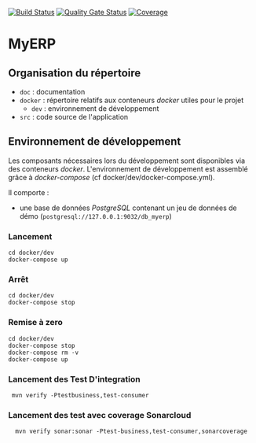 [![Build Status](https://travis-ci.org/KaiKrk/P9OC.svg?branch=master)](https://travis-ci.org/KaiKrk/P9OC)
[![Quality Gate Status](https://sonarcloud.io/api/project_badges/measure?project=KaiKrk_P9OC&metric=alert_status)](https://sonarcloud.io/dashboard?id=KaiKrk_P9OC)
[![Coverage](https://sonarcloud.io/api/project_badges/measure?project=KaiKrk_P9OC&metric=coverage)](https://sonarcloud.io/dashboard?id=KaiKrk_P9OC)
# MyERP

## Organisation du répertoire

*   `doc` : documentation
*   `docker` : répertoire relatifs aux conteneurs _docker_ utiles pour le projet
    *   `dev` : environnement de développement
*   `src` : code source de l'application


## Environnement de développement

Les composants nécessaires lors du développement sont disponibles via des conteneurs _docker_.
L'environnement de développement est assemblé grâce à _docker-compose_
(cf docker/dev/docker-compose.yml).

Il comporte :

*   une base de données _PostgreSQL_ contenant un jeu de données de démo (`postgresql://127.0.0.1:9032/db_myerp`)



### Lancement

    cd docker/dev
    docker-compose up


### Arrêt

    cd docker/dev
    docker-compose stop


### Remise à zero

    cd docker/dev
    docker-compose stop
    docker-compose rm -v
    docker-compose up
    
    
### Lancement des Test D'integration 
     mvn verify -Ptestbusiness,test-consumer
     
### Lancement des test avec coverage Sonarcloud
      mvn verify sonar:sonar -Ptest-business,test-consumer,sonarcoverage
 
